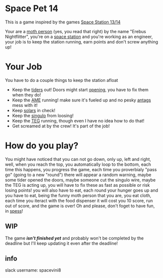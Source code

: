 # Space Pet 14

This is a game inspired by the games [Space Station 13/14](https://spacestation14.com/)

Your are a [moth person](https://wiki.spacestation14.com/wiki/Playable_Species#Moths) (yes, you read that right) by the name "Erebus Nightflitter", you're on a [space station](https://wiki.spacestation14.com/wiki/Maps) and you're working as an engineer, your job is to keep the station running, earn points and don't screw anything up!

# Your Job

You have to do a couple things to keep the station afloat

- Keep the [tiders](https://www.reddit.com/r/ss14/comments/1d5d6pr/how_to_tide_101_starter_tide/) out! Doors might start [opening](https://wiki.spacestation14.com/wiki/Hacking), you have to fix them when they do!
- Keep the [AME](https://wiki.spacestation14.com/wiki/Power#The_Antimatter_Engine) running! make sure it's fueled up and no pesky [antags](https://wiki.spacestation14.com/wiki/Antagonist#Syndicate_agent) mess with it!
- Keep [solars](https://wiki.spacestation14.com/wiki/Power#Solar_Power) in check!
- Keep the [singulo](https://wiki.spacestation14.com/wiki/Power#Gravitational_Singularity_Engine) from loosing!
- Keep the [TEG](https://wiki.spacestation14.com/wiki/Power#The_Thermoelectric_Generator_(TEG)) running, though even I have no idea how to do that!
- Get screamed at by the crew! It's part of the job!

# How do you play?

You might have noticed that you can not go down, only up, left and right, well, when you reach the top, you automatically loop to the bottom, each time this happens, you progress the game, each time you proverbialy "pass go" (going to a new "round") there will appear a random warning, maybe some tider opened the doors, maybe someone cut the singulo wire, maybe the TEG is acting up, you will have to fix these as fast as possible or risk losing points! you will also have to eat, each round your hunger goes up and you have to eat, being the funny moth person that you are, you eat cloth, each time you iteract with the food dispenser it will cost you 10 score, run out of score, and the game is over! Oh and please, don't foget to have fun, in [spess](https://www.reddit.com/r/SS13/comments/ecw3se/spessman_alignment_chart/)!

## WIP

The game **_isn't finished yet_** and probably won't be completed by the deadline but I'll keep updating it even after the deadline!

## info

slack username: spacevini8